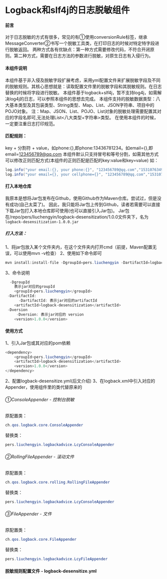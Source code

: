 # Logback和slf4j的日志脱敏组件
#### 前言
对于日志脱敏的方式有很多，常见的有①使用conversionRule标签，继承MessageConverter②书写一个脱敏工具类，在打印日志的时候对特定特字段进行脱敏返回。
两种方式各有优缺点：第一种方式需要修改代码，不符合开闭原则。第二种方式，需要在日志方法的参数进行脱敏，对原生日志有入侵行为。


#### 本组件说明
本组件基于非入侵及脱敏字段扩展考虑，采用yml配置文件来扩展脱敏字段及不同的脱敏规则。其核心思想就是：读取配置文件里的脱敏字段和其脱敏规则。在日志替换的时候将字段进行脱敏。
本组件基于logback+slf4j，暂不支持log4j，如需解决log4j的日志，可以参照本组件的思想去完成。
本组件支持的脱敏数据类型：八大基本类型及其包装类型、String类型、Map、List<Map>、JSON字符串、项目中的POJO对象。
注：Map、JSON、List<Map>、POJO、List<Pojo>对象的脱敏处理需要配置其对应的字段名即可,无法处理List<八大类型+字符串>类型。
在使用本组件的时候，一定要注重日志打印规范。


#### 匹配规则：
key + 分割符 + value，如phone:{},即phone:13436781234。如email={},即email=123456789@qq.com
本组件默认只支持冒号和等号分割，如需其他方式可以修改正则匹配方式(本组件的正则匹配是匹配的key:value和key=value)
如：
```java
log.info("your email:{}, your phone:{}", "123456789@qq.com","15310763497");
log.info("your email={}, your cellphone={}", "123456789@qq.com","15310763497");
```

#### 打入本地仓库
我原本是想将Jar包发布在Github，使用Github作为Maven仓库。尝试过，但是没有成功(自己太菜了)。
因此，我只能将Jar包上传到Github，读者若需要可以直接下载Jar包打入本地仓库即可使用(也可以直接引入Jar包)。
Jar包在/repo/pers/liuchengyin/logback-desensitization/1.0.0文件夹下，名为`logback-desensitization-1.0.0.jar`
##### 打入方法：
1、将jar包放入某个文件夹内，在这个文件夹内打开cmd（前提，Maven配置无误，可以使用mvn -v检查）
2、使用如下命令即可
```java
mvn install:install-file -DgroupId=pers.liuchengyin -DartifactId=logback-desensitization -Dversion=1.0.0 -Dpackaging=jar -Dfile=logback-desensitization-1.0.0.jar
```
3、命令说明
```java
  -DgroupId
	表示jar对应的groupId  
	<groupId>pers.liuchengyin</groupId>
 -DartifactId:
	  -DartifactId: 表示jar对应的artifactId
	<artifactId>logback-desensitization</artifactId>
 -Dversion
	 -Dversion: 表示jar对应的 version
	<version>1.0.0</version>
```

#### 使用方式
1、引入Jar包或其对应的pom依赖
```java
<dependency>
    <groupId>pers.liuchengyin</groupId>
    <artifactId>logback-desensitization</artifactId>
    <version>1.0.0</version>
</dependency>
```
2、配置logback-desensitize.yml(后文介绍)
3、在logback.xml中引入对应的Appender，使用组件里的类代替原来的
###### ①ConsoleAppender - 控制台脱敏
原配置类：
```java
ch.qos.logback.core.ConsoleAppender
```
替换类：
```java
pers.liuchengyin.logbackadvice.LcyConsoleAppender
```
###### ②RollingFileAppender - 滚动文件
原配置类：
```java
ch.qos.logback.core.rolling.RollingFileAppender
```
替换类：
```java
pers.liuchengyin.logbackadvice.LcyConsoleAppender
```
###### ③FileAppender - 文件
原配置类：
```java
ch.qos.logback.core.FileAppender
```
替换类：
```java
pers.liuchengyin.logbackadvice.LcyFileAppender
```

#### 脱敏规则配置文件 - logback-desensitize.yml
